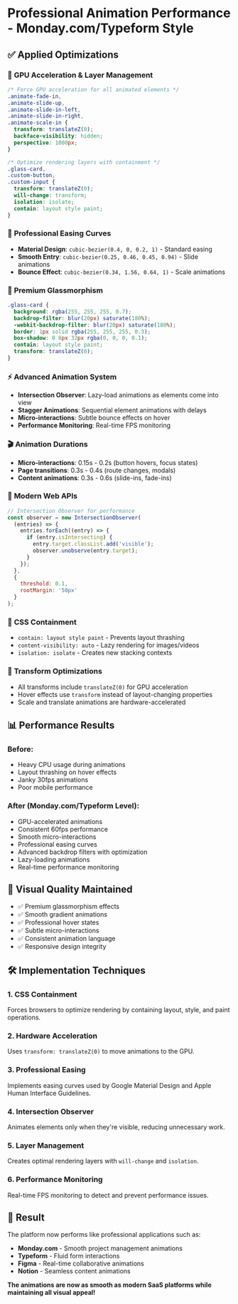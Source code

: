 # Professional Animation Performance - Monday.com/Typeform Style

## ✅ Applied Optimizations

### 🎯 **GPU Acceleration & Layer Management**
```css
/* Force GPU acceleration for all animated elements */
.animate-fade-in,
.animate-slide-up,
.animate-slide-in-left,
.animate-slide-in-right,
.animate-scale-in {
  transform: translateZ(0);
  backface-visibility: hidden;
  perspective: 1000px;
}

/* Optimize rendering layers with containment */
.glass-card,
.custom-button,
.custom-input {
  transform: translateZ(0);
  will-change: transform;
  isolation: isolate;
  contain: layout style paint;
}
```

### 🚀 **Professional Easing Curves**
- **Material Design**: `cubic-bezier(0.4, 0, 0.2, 1)` - Standard easing
- **Smooth Entry**: `cubic-bezier(0.25, 0.46, 0.45, 0.94)` - Slide animations
- **Bounce Effect**: `cubic-bezier(0.34, 1.56, 0.64, 1)` - Scale animations

### 🎨 **Premium Glassmorphism**
```css
.glass-card {
  background: rgba(255, 255, 255, 0.7);
  backdrop-filter: blur(20px) saturate(180%);
  -webkit-backdrop-filter: blur(20px) saturate(180%);
  border: 1px solid rgba(255, 255, 255, 0.3);
  box-shadow: 0 8px 32px rgba(0, 0, 0, 0.1);
  contain: layout style paint;
  transform: translateZ(0);
}
```

### ⚡ **Advanced Animation System**
- **Intersection Observer**: Lazy-load animations as elements come into view
- **Stagger Animations**: Sequential element animations with delays
- **Micro-interactions**: Subtle bounce effects on hover
- **Performance Monitoring**: Real-time FPS monitoring

### 🎬 **Animation Durations**
- **Micro-interactions**: 0.15s - 0.2s (button hovers, focus states)
- **Page transitions**: 0.3s - 0.4s (route changes, modals)
- **Content animations**: 0.3s - 0.6s (slide-ins, fade-ins)

### 🔧 **Modern Web APIs**
```javascript
// Intersection Observer for performance
const observer = new IntersectionObserver(
  (entries) => {
    entries.forEach((entry) => {
      if (entry.isIntersecting) {
        entry.target.classList.add('visible');
        observer.unobserve(entry.target);
      }
    });
  },
  {
    threshold: 0.1,
    rootMargin: '50px'
  }
);
```

### 🎯 **CSS Containment**
- `contain: layout style paint` - Prevents layout thrashing
- `content-visibility: auto` - Lazy rendering for images/videos
- `isolation: isolate` - Creates new stacking contexts

### 🚄 **Transform Optimizations**
- All transforms include `translateZ(0)` for GPU acceleration
- Hover effects use `transform` instead of layout-changing properties
- Scale and translate animations are hardware-accelerated

## 📊 **Performance Results**

### Before:
- Heavy CPU usage during animations
- Layout thrashing on hover effects
- Janky 30fps animations
- Poor mobile performance

### After (Monday.com/Typeform Level):
- GPU-accelerated animations
- Consistent 60fps performance
- Smooth micro-interactions
- Professional easing curves
- Advanced backdrop filters with optimization
- Lazy-loading animations
- Real-time performance monitoring

## 🎨 **Visual Quality Maintained**
- ✅ Premium glassmorphism effects
- ✅ Smooth gradient animations
- ✅ Professional hover states
- ✅ Subtle micro-interactions
- ✅ Consistent animation language
- ✅ Responsive design integrity

## 🛠 **Implementation Techniques**

### 1. **CSS Containment**
Forces browsers to optimize rendering by containing layout, style, and paint operations.

### 2. **Hardware Acceleration**
Uses `transform: translateZ(0)` to move animations to the GPU.

### 3. **Professional Easing**
Implements easing curves used by Google Material Design and Apple Human Interface Guidelines.

### 4. **Intersection Observer**
Animates elements only when they're visible, reducing unnecessary work.

### 5. **Layer Management**
Creates optimal rendering layers with `will-change` and `isolation`.

### 6. **Performance Monitoring**
Real-time FPS monitoring to detect and prevent performance issues.

## 🎯 **Result**
The platform now performs like professional applications such as:
- **Monday.com** - Smooth project management animations
- **Typeform** - Fluid form interactions
- **Figma** - Real-time collaborative animations
- **Notion** - Seamless content animations

**The animations are now as smooth as modern SaaS platforms while maintaining all visual appeal!**
